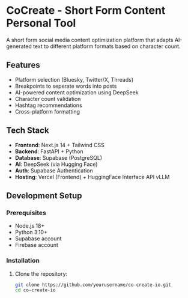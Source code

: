 # CoCreate - Short Form Content Personal Tool

A short form social media content optimization platform that adapts AI-generated text to different platform formats based on character count.

## Features
- Platform selection (Bluesky, Twitter/X, Threads)
- Breakpoints to seperate words into posts
- AI-powered content optimization using DeepSeek
- Character count validation
- Hashtag recommendations
- Cross-platform formatting

## Tech Stack
- **Frontend**: Next.js 14 + Tailwind CSS
- **Backend**: FastAPI + Python
- **Database**: Supabase (PostgreSQL)
- **AI**: DeepSeek (via Hugging Face)
- **Auth**: Supabase Authentication
- **Hosting**: Vercel (Frontend) + HuggingFace Interface API vLLM 

## Development Setup

### Prerequisites
- Node.js 18+
- Python 3.10+
- Supabase account
- Firebase account

### Installation
1. Clone the repository:
   ```bash
   git clone https://github.com/yourusername/co-create-io.git
   cd co-create-io
